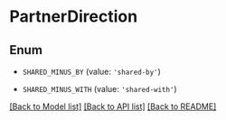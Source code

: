 # PartnerDirection


## Enum

* `SHARED_MINUS_BY` (value: `'shared-by'`)

* `SHARED_MINUS_WITH` (value: `'shared-with'`)

[[Back to Model list]](../README.md#documentation-for-models) [[Back to API list]](../README.md#documentation-for-api-endpoints) [[Back to README]](../README.md)


